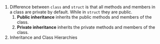 1. Difference between `class` and `struct` is that all methods and members in a
   class are private by default. While in `struct` they are public.
    1. **Public inheritance** inherits the public methods and members of the class.
    2. **Private inheritance** inherits the private methods and members of the class.
2. Inheritance and Class Hierarchies

